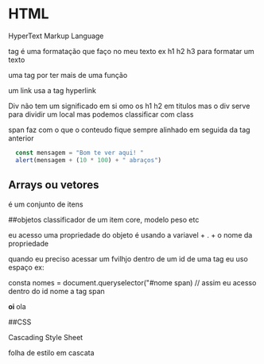 # HTML

HyperText Markup Language

tag 
é uma formatação que faço no meu texto
ex h1 h2 h3 para formatar um texto

uma tag por ter mais de uma função

um link usa a tag <a> hyperlink </a>

Div não tem um significado em si  omo os h1 h2 em titulos mas o div serve para dividir um local
mas podemos classificar com class

span faz com o que o conteudo fique sempre alinhado em seguida da tag anterior

```js
  const mensagem = "Bom te ver aqui! "
  alert(mensagem + (10 * 100) + " abraços")

```

## Arrays ou vetores
é um conjunto de itens 

##objetos
classificador de um item 
core, modelo peso etc

eu acesso uma propriedade do objeto é usando a variavel + . + o nome da propriedade


quando eu preciso acessar um fvilhjo dentro de um id de uma tag eu uso espaço
ex:

consta nomes = document.queryselector("#nome span) 
// assim eu acesso dentro do id nome a tag span

<div id="nome">
  <strong> oi </strong>
  <span> ola </span>
</Div>

##CSS 

Cascading Style Sheet

folha de estilo em cascata

